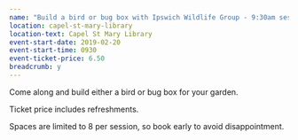```yaml
---
name: "Build a bird or bug box with Ipswich Wildlife Group - 9:30am session"
location: capel-st-mary-library
location-text: Capel St Mary Library
event-start-date: 2019-02-20
event-start-time: 0930
event-ticket-price: 6.50
breadcrumb: y
---
```


Come along and build either a bird or bug box for your garden.

Ticket price includes refreshments.

Spaces are limited to 8 per session, so book early to avoid disappointment.
